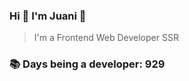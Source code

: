 ### Hi 👋 I&#39;m Juani 🦁

> I&#39;m a Frontend Web Developer SSR

### 📚 Days being a developer: 929
